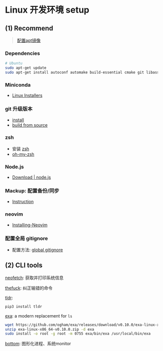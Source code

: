 # Linux 开发环境 setup

## (1) Recommend

> [配置apt镜像](https://mirrors.tuna.tsinghua.edu.cn/help/ubuntu/)

### Dependencies

```bash
# Ubuntu
sudo apt-get update
sudo apt-get install autoconf automake build-essential cmake git libass-dev libbz2-dev libfontconfig1-dev libfreetype6-dev libfribidi-dev libharfbuzz-dev libjansson-dev liblzma-dev libmp3lame-dev libogg-dev libopus-dev libsamplerate-dev libspeex-dev libtheora-dev libtool libtool-bin libvorbis-dev libx264-dev libxml2-dev m4 make nasm patch pkg-config tar yasm zlib1g-dev python python3 python3-pip python3-dev python3-setuptools
```

### Miniconda

- [Linux Installers](https://docs.conda.io/en/latest/miniconda.html#linux-installers)

### git 升级版本

- [install](https://git-scm.com/download/linux)
- [build from source](https://git-scm.com/book/en/v2/Getting-Started-Installing-Git)

### zsh

- 安装 [zsh](https://www.zsh.org/)
- [oh-my-zsh](https://github.com/Maoxie/Notes/blob/master/docs/Skills/Linux/zsh%E5%B8%B8%E7%94%A8%E6%8F%92%E4%BB%B6.md)

### Node.js

- [Download | node.js](https://nodejs.org/en/download/)

### Mackup: 配置备份/同步

- [Instruction](https://github.com/Maoxie/Notes/blob/master/docs/Skills/Linux/Mackup%20%E5%90%8C%E6%AD%A5linux%E9%85%8D%E7%BD%AE.md)

### neovim

- [Installing-Neovim](https://github.com/neovim/neovim/wiki/Installing-Neovim#ubuntu)

### 配置全局 gitignore

- 配置方法: [global gitignore](https://github.com/Maoxie/Notes/blob/master/docs/Skills/Git/global%20gitignore.md)

## (2) CLI tools

[neofetch](https://github.com/dylanaraps/neofetch): 获取并打印系统信息

[thefuck](https://github.com/nvbn/thefuck#installation): 纠正输错的命令

[tldr](https://github.com/tldr-pages/tldr#how-do-i-use-it):

```bash
pip3 install tldr
```

[exa](https://the.exa.website/install/linux): a modern replacement for `ls`

```bash
wget https://github.com/ogham/exa/releases/download/v0.10.0/exa-linux-x86_64-v0.10.0.zip
unzip exa-linux-x86_64-v0.10.0.zip -d exa
sudo install -o root -g root -m 0755 exa/bin/exa /usr/local/bin/exa
```

[bottom](https://github.com/ClementTsang/bottom?ref=itsfoss.com#debianubuntu): 图形化进程、系统monitor
